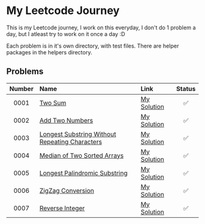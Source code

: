 # My Leetcode Journey
This is my Leetcode journey, I work on this everyday, I don't do 1 problem a day, but I atleast try to work on it once a day :D

Each problem is in it's own directory, with test files. There are helper packages in the helpers directory.

## Problems

| Number | Name | Link | Status |
| :---: | :--- | :--- | :---: |
| 0001 | [Two Sum](https://leetcode.com/problems/two-sum) | [My Solution](https://github.com/SHA65536/LeetcodeDaily/tree/main/problem0001) | ✅ |
| 0002 | [Add Two Numbers](https://leetcode.com/problems/add-two-numbers) | [My Solution](https://github.com/SHA65536/LeetcodeDaily/tree/main/problem0002) | ✅ |
| 0003 | [Longest Substring Without Repeating Characters](https://leetcode.com/problems/longest-substring-without-repeating-characters) | [My Solution](https://github.com/SHA65536/LeetcodeDaily/tree/main/problem0003) | ✅ |
| 0004 |[Median of Two Sorted Arrays](https://leetcode.com/problems/median-of-two-sorted-arrays) | [My Solution](https://github.com/SHA65536/LeetcodeDaily/tree/main/problem0004) | ✅ |
| 0005 | [Longest Palindromic Substring](https://leetcode.com/problems/longest-palindromic-substring) | [My Solution](https://github.com/SHA65536/LeetcodeDaily/tree/main/problem0005) | ✅ |
| 0006 | [ZigZag Conversion](https://leetcode.com/problems/zigzag-conversion) | [My Solution](https://github.com/SHA65536/LeetcodeDaily/tree/main/problem0006) | ✅ |
| 0007 | [Reverse Integer](https://leetcode.com/problems/reverse-integer/) | [My Solution](https://github.com/SHA65536/LeetcodeDaily/tree/main/problem0007) | ✅ |